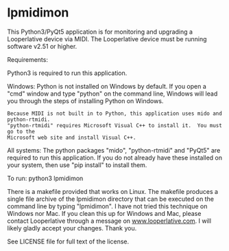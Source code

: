 # lpmidimon

This Python3/PyQt5 application is for monitoring and upgrading a Looperlative device
via MIDI.  The Looperlative device must be running software v2.51 or higher.

Requirements:

Python3 is required to run this application.

Windows:
	Python is not installed on Windows by default.  If you open a "cmd" window and type
	"python" on the command line, Windows will lead you through the steps of installing
	Python on Windows.

	Because MIDI is not built in to Python, this application uses mido and python-rtmidi.
	"python-rtmidi" requires Microsoft Visual C++ to install it.  You must go to the
	Microsoft web site and install Visual C++.

All systems:
	The python packages "mido", "python-rtmidi" and "PyQt5" are required to run this
	application.  If you do not already have these installed on your system, then
	use "pip install" to install them.

To run:
	python3 lpmidimon

There is a makefile provided that works on Linux.  The makefile produces a single file
archive of the lpmidimon directory that can be executed on the command line by typing
"lpmidimon".  I have not tried this technique on Windows nor Mac.  If you clean this
up for Windows and Mac, please contact Looperlative through a message on
www.looperlative.com.  I will likely gladly accept your changes.  Thank you.

See LICENSE file for full text of the license.
